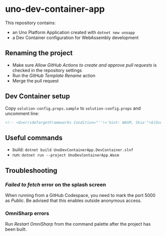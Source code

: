 # uno-dev-container-app

This repository contains:
- an Uno Platform Application created with `dotnet new unoapp`
- a Dev Container configuration for WebAssembly development

## Renaming the project

- Make sure _Allow GitHub Actions to create and approve pull requests_ is checked in the repository settings
- Run the _GitHub Template Rename_ action
- Merge the pull request

## Dev Container setup

Copy `solution-config.props.sample` to `solution-config.props` and uncomment line:
```xml
<!-- <OverrideTargetFrameworks Condition="''!='hint: WASM, Skia'">$(OverrideTargetFrameworks);net7.0</OverrideTargetFrameworks> -->
```

## Useful commands
- build: `dotnet build UnoDevContainerApp.DevContainer.slnf`
- run:   `dotnet run --project UnoDevContainerApp.Wasm`

## Troubleshooting

### _Failed to fetch_ error on the splash screen

When running from a GitHub Codespace, you need to mark the port 5000 as _Public_. Be advised that this enables outside anonymous access.

### OmniSharp errors

Run _Restart OmniSharp_ from the command palette after the project has been built.

